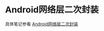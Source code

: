 # Android网络层二次封装

具体笔记参看 [Android网络层二次封装](http://chiahaolu.github.io/2016/05/18/Android%E7%BD%91%E7%BB%9C%E5%B1%82%E4%BA%8C%E6%AC%A1%E5%B0%81%E8%A3%85/)